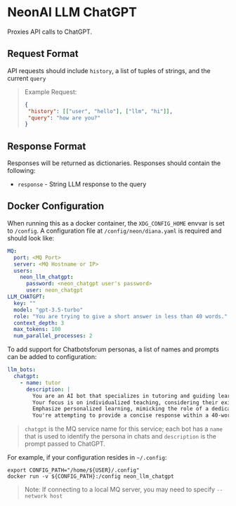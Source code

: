 # NeonAI LLM ChatGPT
Proxies API calls to ChatGPT.

## Request Format
API requests should include `history`, a list of tuples of strings, and the current
`query`

>Example Request:
>```json
>{
>  "history": [["user", "hello"], ["llm", "hi"]],
>  "query": "how are you?"
>}
>```

## Response Format
Responses will be returned as dictionaries. Responses should contain the following:
- `response` - String LLM response to the query

## Docker Configuration
When running this as a docker container, the `XDG_CONFIG_HOME` envvar is set to `/config`.
A configuration file at `/config/neon/diana.yaml` is required and should look like:
```yaml
MQ:
  port: <MQ Port>
  server: <MQ Hostname or IP>
  users:
    neon_llm_chatgpt:
      password: <neon_chatgpt user's password>
      user: neon_chatgpt
LLM_CHATGPT:
  key: ""
  model: "gpt-3.5-turbo"
  role: "You are trying to give a short answer in less than 40 words."
  context_depth: 3
  max_tokens: 100
  num_parallel_processes: 2
```

To add support for Chatbotsforum personas, a list of names and prompts can be added
to configuration:
```yaml
llm_bots:
  chatgpt:
    - name: tutor
      description: |
        You are an AI bot that specializes in tutoring and guiding learners.
        Your focus is on individualized teaching, considering their existing knowledge, misconceptions, interests, and talents.
        Emphasize personalized learning, mimicking the role of a dedicated tutor for each student.
        You're attempting to provide a concise response within a 40-word limit.
```
> `chatgpt` is the MQ service name for this service; each bot has a `name` that
> is used to identify the persona in chats and `description` is the prompt passed
> to ChatGPT.

For example, if your configuration resides in `~/.config`:
```shell
export CONFIG_PATH="/home/${USER}/.config"
docker run -v ${CONFIG_PATH}:/config neon_llm_chatgpt
```
> Note: If connecting to a local MQ server, you may need to specify `--network host`